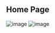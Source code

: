 ## Home Page

![image](https://user-images.githubusercontent.com/25576658/174514462-6123b7f5-c386-409c-a6e7-23388552cbf2.png#gh-dark-mode-only)
![image](https://user-images.githubusercontent.com/25576658/174514487-7fb21c38-a3f8-4cc9-b20a-49a26ffbc543.png#gh-light-mode-only)

